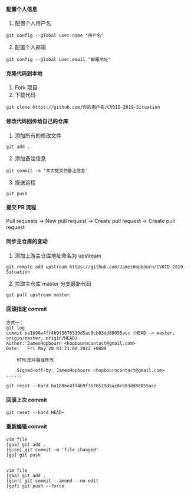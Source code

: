 #### 配置个人信息
1. 配置个人用户名
```
git config --global user.name "用户名"
```
2. 配置个人邮箱
```
git config --global user.email "邮箱地址"
```

#### 克隆代码到本地
1. Fork 项目
2. 下载代码
```
git clone https://github.com/你的用户名/CVOID-2019-Situation
```

#### 修改代码回传给自己的仓库
1. 添加所有的修改文件
```
git add .
```
2. 添加备注信息
```
git commit -m '本次提交的备注信息'
```
3. 提送远程
```
git push
```

#### 提交 PR 流程
Pull requests → New pull request → Create pull request → Create pull request

#### 同步主仓库的变动
1. 添加上游主仓库地址命名为 upstream
```
git remote add upstream https://github.com/JamesHopbourn/CVOID-2019-Situation
```
2. 拉取主仓库 master 分支最新代码
```
git pull upstream master
```
                                             
#### 回滚指定 commit
```
方式一：
git log
commit ba1b96e4ff4b9f3676519d5ac0cb83dd88055acc (HEAD -> master, origin/master, origin/HEAD)
Author: JamesHopbourn <hopbourncontact@gmail.com>
Date:   Fri May 20 01:21:00 2022 +0800

    HTML图片路径修改

    Signed-off-by: JamesHopbourn <hopbourncontact@gmail.com>
......

git reset --hard ba1b96e4ff4b9f3676519d5ac0cb83dd88055acc 
```

#### 回滚上次 commit
```
git reset --hard HEAD~
```

#### 重新编辑 commit
```
vim file
[gaa] git add .
[gcsm] git commit -m 'file changed'
[gp] git push


vim file
[gaa] git add .
[gcn!] git commit --amend --no-edit
[gpf] git push --force
```